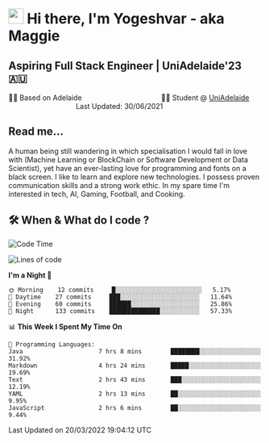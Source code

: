 <h1><img src="https://emojis.slackmojis.com/emojis/images/1531849430/4246/blob-sunglasses.gif?1531849430" width="30"/> Hi there, I'm Yogeshvar - aka Maggie</h1>

## Aspiring Full Stack Engineer | UniAdelaide'23 🇦🇺  
🏂🏻  Based on Adelaide &nbsp;&nbsp;&nbsp;&nbsp;&nbsp;&nbsp;&nbsp;&nbsp;&nbsp;&nbsp;&nbsp;&nbsp;&nbsp;&nbsp;&nbsp;&nbsp;&nbsp;&nbsp;&nbsp;&nbsp;&nbsp;&nbsp;&nbsp;&nbsp;&nbsp;&nbsp;&nbsp;&nbsp;&nbsp;&nbsp;&nbsp;&nbsp;&nbsp;&nbsp;&nbsp;&nbsp;&nbsp;&nbsp;&nbsp;👨‍💻 Student @ [UniAdelaide](https://www.adelaide.edu.au)   &nbsp;&nbsp;&nbsp;&nbsp;&nbsp;&nbsp;&nbsp;&nbsp;&nbsp;&nbsp;&nbsp;&nbsp;&nbsp;&nbsp;&nbsp;&nbsp;&nbsp;&nbsp;&nbsp;&nbsp;&nbsp;&nbsp;&nbsp;&nbsp;&nbsp;&nbsp;&nbsp;&nbsp;&nbsp;&nbsp;&nbsp;&nbsp; &nbsp;Last Updated: 30/06/2021

## Read me...

A human being still wandering in which specialisation I would fall in love with (Machine Learning or BlockChain or Software Development or Data Scientist), yet have an ever-lasting love for programming and fonts on a black screen. I like to learn and explore new technologies. I possess proven communication skills and a strong work ethic. In my spare time I'm interested in tech, AI, Gaming, Football, and Cooking.

## 🛠 When & What do I code ?  

<!--START_SECTION:waka-->
![Code Time](http://img.shields.io/badge/Code%20Time-1%2C281%20hrs%2011%20mins-blue)

![Lines of code](https://img.shields.io/badge/From%20Hello%20World%20I%27ve%20Written-114%20Thousand%20lines%20of%20code-blue)

**I'm a Night 🦉** 

```text
🌞 Morning    12 commits     █░░░░░░░░░░░░░░░░░░░░░░░░   5.17% 
🌆 Daytime    27 commits     ███░░░░░░░░░░░░░░░░░░░░░░   11.64% 
🌃 Evening    60 commits     ██████░░░░░░░░░░░░░░░░░░░   25.86% 
🌙 Night      133 commits    ██████████████░░░░░░░░░░░   57.33%

```


📊 **This Week I Spent My Time On** 

```text
💬 Programming Languages: 
Java                     7 hrs 8 mins        ████████░░░░░░░░░░░░░░░░░   31.92% 
Markdown                 4 hrs 24 mins       █████░░░░░░░░░░░░░░░░░░░░   19.69% 
Text                     2 hrs 43 mins       ███░░░░░░░░░░░░░░░░░░░░░░   12.19% 
YAML                     2 hrs 13 mins       ██░░░░░░░░░░░░░░░░░░░░░░░   9.95% 
JavaScript               2 hrs 6 mins        ██░░░░░░░░░░░░░░░░░░░░░░░   9.44%

```


 Last Updated on 20/03/2022 19:04:12 UTC
<!--END_SECTION:waka-->
